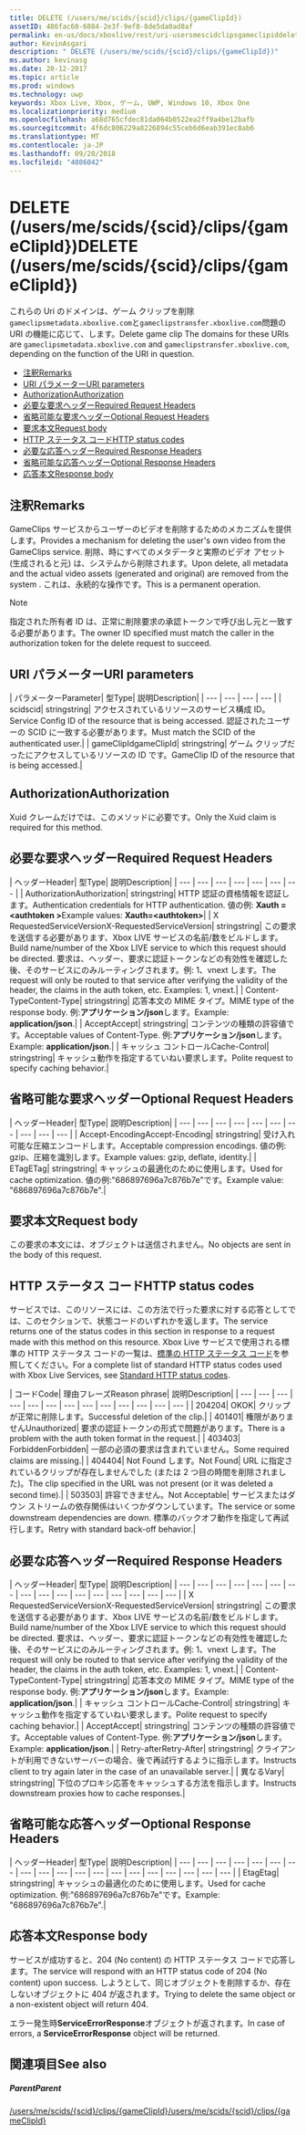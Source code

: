 ```yaml
---
title: DELETE (/users/me/scids/{scid}/clips/{gameClipId})
assetID: 486fac60-6884-2e3f-9ef8-8de5da0ad8af
permalink: en-us/docs/xboxlive/rest/uri-usersmescidclipsgameclipiddelete.html
author: KevinAsgari
description: " DELETE (/users/me/scids/{scid}/clips/{gameClipId})"
ms.author: kevinasg
ms.date: 20-12-2017
ms.topic: article
ms.prod: windows
ms.technology: uwp
keywords: Xbox Live, Xbox, ゲーム, UWP, Windows 10, Xbox One
ms.localizationpriority: medium
ms.openlocfilehash: a68d765cfdec81da064b0522ea2ff9a4be12bafb
ms.sourcegitcommit: 4f6dc806229a8226894c55ceb6d6eab391ec8ab6
ms.translationtype: MT
ms.contentlocale: ja-JP
ms.lasthandoff: 09/20/2018
ms.locfileid: "4086042"
---
```

# <a name="delete-usersmescidsscidclipsgameclipid"></a><span data-ttu-id="21553-104">DELETE (/users/me/scids/{scid}/clips/{gameClipId})</span><span class="sxs-lookup"><span data-stu-id="21553-104">DELETE (/users/me/scids/{scid}/clips/{gameClipId})</span></span>
<span data-ttu-id="21553-105">これらの Uri のドメインは、ゲーム クリップを削除`gameclipsmetadata.xboxlive.com`と`gameclipstransfer.xboxlive.com`問題の URI の機能に応じて、します。</span><span class="sxs-lookup"><span data-stu-id="21553-105">Delete game clip The domains for these URIs are `gameclipsmetadata.xboxlive.com` and `gameclipstransfer.xboxlive.com`, depending on the function of the URI in question.</span></span>
 
  * [<span data-ttu-id="21553-106">注釈</span><span class="sxs-lookup"><span data-stu-id="21553-106">Remarks</span></span>](#ID4EX)
  * [<span data-ttu-id="21553-107">URI パラメーター</span><span class="sxs-lookup"><span data-stu-id="21553-107">URI parameters</span></span>](#ID4ECB)
  * [<span data-ttu-id="21553-108">Authorization</span><span class="sxs-lookup"><span data-stu-id="21553-108">Authorization</span></span>](#ID4ENB)
  * [<span data-ttu-id="21553-109">必要な要求ヘッダー</span><span class="sxs-lookup"><span data-stu-id="21553-109">Required Request Headers</span></span>](#ID4EYB)
  * [<span data-ttu-id="21553-110">省略可能な要求ヘッダー</span><span class="sxs-lookup"><span data-stu-id="21553-110">Optional Request Headers</span></span>](#ID4EEE)
  * [<span data-ttu-id="21553-111">要求本文</span><span class="sxs-lookup"><span data-stu-id="21553-111">Request body</span></span>](#ID4ENF)
  * [<span data-ttu-id="21553-112">HTTP ステータス コード</span><span class="sxs-lookup"><span data-stu-id="21553-112">HTTP status codes</span></span>](#ID4EYF)
  * [<span data-ttu-id="21553-113">必要な応答ヘッダー</span><span class="sxs-lookup"><span data-stu-id="21553-113">Required Response Headers</span></span>](#ID4EIAAC)
  * [<span data-ttu-id="21553-114">省略可能な応答ヘッダー</span><span class="sxs-lookup"><span data-stu-id="21553-114">Optional Response Headers</span></span>](#ID4E2CAC)
  * [<span data-ttu-id="21553-115">応答本文</span><span class="sxs-lookup"><span data-stu-id="21553-115">Response body</span></span>](#ID4E2DAC)
 
<a id="ID4EX"></a>

 
## <a name="remarks"></a><span data-ttu-id="21553-116">注釈</span><span class="sxs-lookup"><span data-stu-id="21553-116">Remarks</span></span>
 
<span data-ttu-id="21553-117">GameClips サービスからユーザーのビデオを削除するためのメカニズムを提供します。</span><span class="sxs-lookup"><span data-stu-id="21553-117">Provides a mechanism for deleting the user's own video from the GameClips service.</span></span> <span data-ttu-id="21553-118">削除、時にすべてのメタデータと実際のビデオ アセット (生成されると元) は、システムから削除されます。</span><span class="sxs-lookup"><span data-stu-id="21553-118">Upon delete, all metadata and the actual video assets (generated and original) are removed from the system .</span></span> <span data-ttu-id="21553-119">これは、永続的な操作です。</span><span class="sxs-lookup"><span data-stu-id="21553-119">This is a permanent operation.</span></span> 

> [!NOTE] 
> <span data-ttu-id="21553-120">指定された所有者 ID は、正常に削除要求の承認トークンで呼び出し元と一致する必要があります。</span><span class="sxs-lookup"><span data-stu-id="21553-120">The owner ID specified must match the caller in the authorization token for the delete request to succeed.</span></span> 


  
<a id="ID4ECB"></a>

 
## <a name="uri-parameters"></a><span data-ttu-id="21553-121">URI パラメーター</span><span class="sxs-lookup"><span data-stu-id="21553-121">URI parameters</span></span>
 
| <span data-ttu-id="21553-122">パラメーター</span><span class="sxs-lookup"><span data-stu-id="21553-122">Parameter</span></span>| <span data-ttu-id="21553-123">型</span><span class="sxs-lookup"><span data-stu-id="21553-123">Type</span></span>| <span data-ttu-id="21553-124">説明</span><span class="sxs-lookup"><span data-stu-id="21553-124">Description</span></span>| 
| --- | --- | --- | --- | 
| <span data-ttu-id="21553-125">scid</span><span class="sxs-lookup"><span data-stu-id="21553-125">scid</span></span>| <span data-ttu-id="21553-126">string</span><span class="sxs-lookup"><span data-stu-id="21553-126">string</span></span>| <span data-ttu-id="21553-127">アクセスされているリソースのサービス構成 ID。</span><span class="sxs-lookup"><span data-stu-id="21553-127">Service Config ID of the resource that is being accessed.</span></span> <span data-ttu-id="21553-128">認証されたユーザーの SCID に一致する必要があります。</span><span class="sxs-lookup"><span data-stu-id="21553-128">Must match the SCID of the authenticated user.</span></span>| 
| <span data-ttu-id="21553-129">gameClipId</span><span class="sxs-lookup"><span data-stu-id="21553-129">gameClipId</span></span>| <span data-ttu-id="21553-130">string</span><span class="sxs-lookup"><span data-stu-id="21553-130">string</span></span>| <span data-ttu-id="21553-131">ゲーム クリップだったにアクセスしているリソースの ID です。</span><span class="sxs-lookup"><span data-stu-id="21553-131">GameClip ID of the resource that is being accessed.</span></span>| 
  
<a id="ID4ENB"></a>

 
## <a name="authorization"></a><span data-ttu-id="21553-132">Authorization</span><span class="sxs-lookup"><span data-stu-id="21553-132">Authorization</span></span>
 
<span data-ttu-id="21553-133">Xuid クレームだけでは、このメソッドに必要です。</span><span class="sxs-lookup"><span data-stu-id="21553-133">Only the Xuid claim is required for this method.</span></span>
  
<a id="ID4EYB"></a>

 
## <a name="required-request-headers"></a><span data-ttu-id="21553-134">必要な要求ヘッダー</span><span class="sxs-lookup"><span data-stu-id="21553-134">Required Request Headers</span></span>
 
| <span data-ttu-id="21553-135">ヘッダー</span><span class="sxs-lookup"><span data-stu-id="21553-135">Header</span></span>| <span data-ttu-id="21553-136">型</span><span class="sxs-lookup"><span data-stu-id="21553-136">Type</span></span>| <span data-ttu-id="21553-137">説明</span><span class="sxs-lookup"><span data-stu-id="21553-137">Description</span></span>| 
| --- | --- | --- | --- | --- | --- | --- | 
| <span data-ttu-id="21553-138">Authorization</span><span class="sxs-lookup"><span data-stu-id="21553-138">Authorization</span></span>| <span data-ttu-id="21553-139">string</span><span class="sxs-lookup"><span data-stu-id="21553-139">string</span></span>| <span data-ttu-id="21553-140">HTTP 認証の資格情報を認証します。</span><span class="sxs-lookup"><span data-stu-id="21553-140">Authentication credentials for HTTP authentication.</span></span> <span data-ttu-id="21553-141">値の例: <b>Xauth =&lt;authtoken ></b></span><span class="sxs-lookup"><span data-stu-id="21553-141">Example values: <b>Xauth=&lt;authtoken></b></span></span>| 
| <span data-ttu-id="21553-142">X RequestedServiceVersion</span><span class="sxs-lookup"><span data-stu-id="21553-142">X-RequestedServiceVersion</span></span>| <span data-ttu-id="21553-143">string</span><span class="sxs-lookup"><span data-stu-id="21553-143">string</span></span>| <span data-ttu-id="21553-144">この要求を送信する必要があります、Xbox LIVE サービスの名前/数をビルドします。</span><span class="sxs-lookup"><span data-stu-id="21553-144">Build name/number of the Xbox LIVE service to which this request should be directed.</span></span> <span data-ttu-id="21553-145">要求は、ヘッダー、要求に認証トークンなどの有効性を確認した後、そのサービスにのみルーティングされます。例: 1、vnext します。</span><span class="sxs-lookup"><span data-stu-id="21553-145">The request will only be routed to that service after verifying the validity of the header, the claims in the auth token, etc. Examples: 1, vnext.</span></span>| 
| <span data-ttu-id="21553-146">Content-Type</span><span class="sxs-lookup"><span data-stu-id="21553-146">Content-Type</span></span>| <span data-ttu-id="21553-147">string</span><span class="sxs-lookup"><span data-stu-id="21553-147">string</span></span>| <span data-ttu-id="21553-148">応答本文の MIME タイプ。</span><span class="sxs-lookup"><span data-stu-id="21553-148">MIME type of the response body.</span></span> <span data-ttu-id="21553-149">例:<b>アプリケーション/json</b>します。</span><span class="sxs-lookup"><span data-stu-id="21553-149">Example: <b>application/json</b>.</span></span>| 
| <span data-ttu-id="21553-150">Accept</span><span class="sxs-lookup"><span data-stu-id="21553-150">Accept</span></span>| <span data-ttu-id="21553-151">string</span><span class="sxs-lookup"><span data-stu-id="21553-151">string</span></span>| <span data-ttu-id="21553-152">コンテンツの種類の許容値です。</span><span class="sxs-lookup"><span data-stu-id="21553-152">Acceptable values of Content-Type.</span></span> <span data-ttu-id="21553-153">例:<b>アプリケーション/json</b>します。</span><span class="sxs-lookup"><span data-stu-id="21553-153">Example: <b>application/json</b>.</span></span>| 
| <span data-ttu-id="21553-154">キャッシュ コントロール</span><span class="sxs-lookup"><span data-stu-id="21553-154">Cache-Control</span></span>| <span data-ttu-id="21553-155">string</span><span class="sxs-lookup"><span data-stu-id="21553-155">string</span></span>| <span data-ttu-id="21553-156">キャッシュ動作を指定するていねい要求します。</span><span class="sxs-lookup"><span data-stu-id="21553-156">Polite request to specify caching behavior.</span></span>| 
  
<a id="ID4EEE"></a>

 
## <a name="optional-request-headers"></a><span data-ttu-id="21553-157">省略可能な要求ヘッダー</span><span class="sxs-lookup"><span data-stu-id="21553-157">Optional Request Headers</span></span>
 
| <span data-ttu-id="21553-158">ヘッダー</span><span class="sxs-lookup"><span data-stu-id="21553-158">Header</span></span>| <span data-ttu-id="21553-159">型</span><span class="sxs-lookup"><span data-stu-id="21553-159">Type</span></span>| <span data-ttu-id="21553-160">説明</span><span class="sxs-lookup"><span data-stu-id="21553-160">Description</span></span>| 
| --- | --- | --- | --- | --- | --- | --- | --- | --- | --- | 
| <span data-ttu-id="21553-161">Accept-Encoding</span><span class="sxs-lookup"><span data-stu-id="21553-161">Accept-Encoding</span></span>| <span data-ttu-id="21553-162">string</span><span class="sxs-lookup"><span data-stu-id="21553-162">string</span></span>| <span data-ttu-id="21553-163">受け入れ可能な圧縮エンコードします。</span><span class="sxs-lookup"><span data-stu-id="21553-163">Acceptable compression encodings.</span></span> <span data-ttu-id="21553-164">値の例: gzip、圧縮を識別します。</span><span class="sxs-lookup"><span data-stu-id="21553-164">Example values: gzip, deflate, identity.</span></span>| 
| <span data-ttu-id="21553-165">ETag</span><span class="sxs-lookup"><span data-stu-id="21553-165">ETag</span></span>| <span data-ttu-id="21553-166">string</span><span class="sxs-lookup"><span data-stu-id="21553-166">string</span></span>| <span data-ttu-id="21553-167">キャッシュの最適化のために使用します。</span><span class="sxs-lookup"><span data-stu-id="21553-167">Used for cache optimization.</span></span> <span data-ttu-id="21553-168">値の例:"686897696a7c876b7e"です。</span><span class="sxs-lookup"><span data-stu-id="21553-168">Example value: "686897696a7c876b7e".</span></span>| 
  
<a id="ID4ENF"></a>

 
## <a name="request-body"></a><span data-ttu-id="21553-169">要求本文</span><span class="sxs-lookup"><span data-stu-id="21553-169">Request body</span></span>
 
<span data-ttu-id="21553-170">この要求の本文には、オブジェクトは送信されません。</span><span class="sxs-lookup"><span data-stu-id="21553-170">No objects are sent in the body of this request.</span></span>
  
<a id="ID4EYF"></a>

 
## <a name="http-status-codes"></a><span data-ttu-id="21553-171">HTTP ステータス コード</span><span class="sxs-lookup"><span data-stu-id="21553-171">HTTP status codes</span></span>
 
<span data-ttu-id="21553-172">サービスでは、このリソースには、この方法で行った要求に対する応答としてでは、このセクションで、状態コードのいずれかを返します。</span><span class="sxs-lookup"><span data-stu-id="21553-172">The service returns one of the status codes in this section in response to a request made with this method on this resource.</span></span> <span data-ttu-id="21553-173">Xbox Live サービスで使用される標準の HTTP ステータス コードの一覧は、[標準の HTTP ステータス コード](../../additional/httpstatuscodes.md)を参照してください。</span><span class="sxs-lookup"><span data-stu-id="21553-173">For a complete list of standard HTTP status codes used with Xbox Live Services, see [Standard HTTP status codes](../../additional/httpstatuscodes.md).</span></span>
 
| <span data-ttu-id="21553-174">コード</span><span class="sxs-lookup"><span data-stu-id="21553-174">Code</span></span>| <span data-ttu-id="21553-175">理由フレーズ</span><span class="sxs-lookup"><span data-stu-id="21553-175">Reason phrase</span></span>| <span data-ttu-id="21553-176">説明</span><span class="sxs-lookup"><span data-stu-id="21553-176">Description</span></span>| 
| --- | --- | --- | --- | --- | --- | --- | --- | --- | --- | --- | --- | --- | 
| <span data-ttu-id="21553-177">204</span><span class="sxs-lookup"><span data-stu-id="21553-177">204</span></span>| <span data-ttu-id="21553-178">OK</span><span class="sxs-lookup"><span data-stu-id="21553-178">OK</span></span>| <span data-ttu-id="21553-179">クリップが正常に削除します。</span><span class="sxs-lookup"><span data-stu-id="21553-179">Successful deletion of the clip.</span></span>| 
| <span data-ttu-id="21553-180">401</span><span class="sxs-lookup"><span data-stu-id="21553-180">401</span></span>| <span data-ttu-id="21553-181">権限がありません</span><span class="sxs-lookup"><span data-stu-id="21553-181">Unauthorized</span></span>| <span data-ttu-id="21553-182">要求の認証トークンの形式で問題があります。</span><span class="sxs-lookup"><span data-stu-id="21553-182">There is a problem with the auth token format in the request.</span></span>| 
| <span data-ttu-id="21553-183">403</span><span class="sxs-lookup"><span data-stu-id="21553-183">403</span></span>| <span data-ttu-id="21553-184">Forbidden</span><span class="sxs-lookup"><span data-stu-id="21553-184">Forbidden</span></span>| <span data-ttu-id="21553-185">一部の必須の要求は含まれていません。</span><span class="sxs-lookup"><span data-stu-id="21553-185">Some required claims are missing.</span></span>| 
| <span data-ttu-id="21553-186">404</span><span class="sxs-lookup"><span data-stu-id="21553-186">404</span></span>| <span data-ttu-id="21553-187">Not Found します。</span><span class="sxs-lookup"><span data-stu-id="21553-187">Not Found</span></span>| <span data-ttu-id="21553-188">URL に指定されているクリップが存在しませんでした (または 2 つ目の時間を削除されました)。</span><span class="sxs-lookup"><span data-stu-id="21553-188">The clip specified in the URL was not present (or it was deleted a second time).</span></span>| 
| <span data-ttu-id="21553-189">503</span><span class="sxs-lookup"><span data-stu-id="21553-189">503</span></span>| <span data-ttu-id="21553-190">許容できません。</span><span class="sxs-lookup"><span data-stu-id="21553-190">Not Acceptable</span></span>| <span data-ttu-id="21553-191">サービスまたはダウン ストリームの依存関係はいくつかダウンしています。</span><span class="sxs-lookup"><span data-stu-id="21553-191">The service or some downstream dependencies are down.</span></span> <span data-ttu-id="21553-192">標準のバックオフ動作を指定して再試行します。</span><span class="sxs-lookup"><span data-stu-id="21553-192">Retry with standard back-off behavior.</span></span>| 
  
<a id="ID4EIAAC"></a>

 
## <a name="required-response-headers"></a><span data-ttu-id="21553-193">必要な応答ヘッダー</span><span class="sxs-lookup"><span data-stu-id="21553-193">Required Response Headers</span></span>
 
| <span data-ttu-id="21553-194">ヘッダー</span><span class="sxs-lookup"><span data-stu-id="21553-194">Header</span></span>| <span data-ttu-id="21553-195">型</span><span class="sxs-lookup"><span data-stu-id="21553-195">Type</span></span>| <span data-ttu-id="21553-196">説明</span><span class="sxs-lookup"><span data-stu-id="21553-196">Description</span></span>| 
| --- | --- | --- | --- | --- | --- | --- | --- | --- | --- | --- | --- | --- | --- | --- | --- | 
| <span data-ttu-id="21553-197">X RequestedServiceVersion</span><span class="sxs-lookup"><span data-stu-id="21553-197">X-RequestedServiceVersion</span></span>| <span data-ttu-id="21553-198">string</span><span class="sxs-lookup"><span data-stu-id="21553-198">string</span></span>| <span data-ttu-id="21553-199">この要求を送信する必要があります、Xbox LIVE サービスの名前/数をビルドします。</span><span class="sxs-lookup"><span data-stu-id="21553-199">Build name/number of the Xbox LIVE service to which this request should be directed.</span></span> <span data-ttu-id="21553-200">要求は、ヘッダー、要求に認証トークンなどの有効性を確認した後、そのサービスにのみルーティングされます。例: 1、vnext します。</span><span class="sxs-lookup"><span data-stu-id="21553-200">The request will only be routed to that service after verifying the validity of the header, the claims in the auth token, etc. Examples: 1, vnext.</span></span>| 
| <span data-ttu-id="21553-201">Content-Type</span><span class="sxs-lookup"><span data-stu-id="21553-201">Content-Type</span></span>| <span data-ttu-id="21553-202">string</span><span class="sxs-lookup"><span data-stu-id="21553-202">string</span></span>| <span data-ttu-id="21553-203">応答本文の MIME タイプ。</span><span class="sxs-lookup"><span data-stu-id="21553-203">MIME type of the response body.</span></span> <span data-ttu-id="21553-204">例:<b>アプリケーション/json</b>します。</span><span class="sxs-lookup"><span data-stu-id="21553-204">Example: <b>application/json</b>.</span></span>| 
| <span data-ttu-id="21553-205">キャッシュ コントロール</span><span class="sxs-lookup"><span data-stu-id="21553-205">Cache-Control</span></span>| <span data-ttu-id="21553-206">string</span><span class="sxs-lookup"><span data-stu-id="21553-206">string</span></span>| <span data-ttu-id="21553-207">キャッシュ動作を指定するていねい要求します。</span><span class="sxs-lookup"><span data-stu-id="21553-207">Polite request to specify caching behavior.</span></span>| 
| <span data-ttu-id="21553-208">Accept</span><span class="sxs-lookup"><span data-stu-id="21553-208">Accept</span></span>| <span data-ttu-id="21553-209">string</span><span class="sxs-lookup"><span data-stu-id="21553-209">string</span></span>| <span data-ttu-id="21553-210">コンテンツの種類の許容値です。</span><span class="sxs-lookup"><span data-stu-id="21553-210">Acceptable values of Content-Type.</span></span> <span data-ttu-id="21553-211">例:<b>アプリケーション/json</b>します。</span><span class="sxs-lookup"><span data-stu-id="21553-211">Example: <b>application/json</b>.</span></span>| 
| <span data-ttu-id="21553-212">Retry-after</span><span class="sxs-lookup"><span data-stu-id="21553-212">Retry-After</span></span>| <span data-ttu-id="21553-213">string</span><span class="sxs-lookup"><span data-stu-id="21553-213">string</span></span>| <span data-ttu-id="21553-214">クライアントが利用できないサーバーの場合、後で再試行するように指示します。</span><span class="sxs-lookup"><span data-stu-id="21553-214">Instructs client to try again later in the case of an unavailable server.</span></span>| 
| <span data-ttu-id="21553-215">異なる</span><span class="sxs-lookup"><span data-stu-id="21553-215">Vary</span></span>| <span data-ttu-id="21553-216">string</span><span class="sxs-lookup"><span data-stu-id="21553-216">string</span></span>| <span data-ttu-id="21553-217">下位のプロキシ応答をキャッシュする方法を指示します。</span><span class="sxs-lookup"><span data-stu-id="21553-217">Instructs downstream proxies how to cache responses.</span></span>| 
  
<a id="ID4E2CAC"></a>

 
## <a name="optional-response-headers"></a><span data-ttu-id="21553-218">省略可能な応答ヘッダー</span><span class="sxs-lookup"><span data-stu-id="21553-218">Optional Response Headers</span></span>
 
| <span data-ttu-id="21553-219">ヘッダー</span><span class="sxs-lookup"><span data-stu-id="21553-219">Header</span></span>| <span data-ttu-id="21553-220">型</span><span class="sxs-lookup"><span data-stu-id="21553-220">Type</span></span>| <span data-ttu-id="21553-221">説明</span><span class="sxs-lookup"><span data-stu-id="21553-221">Description</span></span>| 
| --- | --- | --- | --- | --- | --- | --- | --- | --- | --- | --- | --- | --- | --- | --- | --- | --- | --- | --- | 
| <span data-ttu-id="21553-222">Etag</span><span class="sxs-lookup"><span data-stu-id="21553-222">Etag</span></span>| <span data-ttu-id="21553-223">string</span><span class="sxs-lookup"><span data-stu-id="21553-223">string</span></span>| <span data-ttu-id="21553-224">キャッシュの最適化のために使用します。</span><span class="sxs-lookup"><span data-stu-id="21553-224">Used for cache optimization.</span></span> <span data-ttu-id="21553-225">例:"686897696a7c876b7e"です。</span><span class="sxs-lookup"><span data-stu-id="21553-225">Example: "686897696a7c876b7e".</span></span>| 
  
<a id="ID4E2DAC"></a>

 
## <a name="response-body"></a><span data-ttu-id="21553-226">応答本文</span><span class="sxs-lookup"><span data-stu-id="21553-226">Response body</span></span>
 
<span data-ttu-id="21553-227">サービスが成功すると、204 (No content) の HTTP ステータス コードで応答します。</span><span class="sxs-lookup"><span data-stu-id="21553-227">The service will respond with an HTTP status code of 204 (No content) upon success.</span></span> <span data-ttu-id="21553-228">しようとして、同じオブジェクトを削除するか、存在しないオブジェクトに 404 が返されます。</span><span class="sxs-lookup"><span data-stu-id="21553-228">Trying to delete the same object or a non-existent object will return 404.</span></span>
 
<span data-ttu-id="21553-229">エラー発生時**ServiceErrorResponse**オブジェクトが返されます。</span><span class="sxs-lookup"><span data-stu-id="21553-229">In case of errors, a **ServiceErrorResponse** object will be returned.</span></span>
  
<a id="ID4EJEAC"></a>

 
## <a name="see-also"></a><span data-ttu-id="21553-230">関連項目</span><span class="sxs-lookup"><span data-stu-id="21553-230">See also</span></span>
 
<a id="ID4ELEAC"></a>

 
##### <a name="parent"></a><span data-ttu-id="21553-231">Parent</span><span class="sxs-lookup"><span data-stu-id="21553-231">Parent</span></span> 

[<span data-ttu-id="21553-232">/users/me/scids/{scid}/clips/{gameClipId}</span><span class="sxs-lookup"><span data-stu-id="21553-232">/users/me/scids/{scid}/clips/{gameClipId}</span></span>](uri-usersmescidclipsgameclipid.md)

   